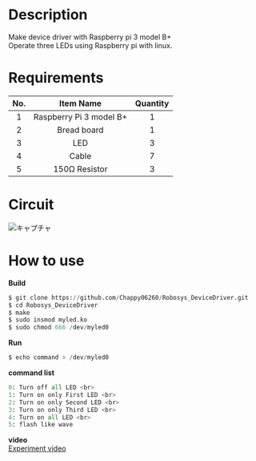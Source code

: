 # Description
Make device driver with Raspberry pi 3 model B+ <br>
Operate three LEDs using Raspberry pi with linux.

# Requirements

|No.|Item Name|Quantity|
|:---:|:---:|:---:|
|1|Raspberry Pi 3 model B+|1|
|2|Bread board|1|
|3|LED|3|
|4|Cable|7|
|5|150Ω Resistor|3|

# Circuit
![キャプチャ](https://user-images.githubusercontent.com/50652151/101168661-19692600-367f-11eb-98eb-d5c2cc75d4ee.PNG)

# How to use
**Build**
```python
$ git clone https://github.com/Chappy06260/Robosys_DeviceDriver.git
$ cd Robosys_DeviceDriver
$ make 
$ sudo insmod myled.ko
$ sudo chmod 666 /dev/myled0 
```
**Run**
```python
$ echo command > /dev/myled0
```

**command list** <br>
```python
0: Turn off all LED <br>
1: Turn on only First LED <br>
2: Turn on only Second LED <br>
3: Turn on only Third LED <br>
4: Turn on all LED <br>
5: flash like wave
```

**video** <br>
[Experiment video]()
